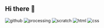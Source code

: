## Hi there 👋
![github](https://img.shields.io/badge/GitHub-000000?style=for-the-badge&logo=GitHub&logoColor=white)
![processing](https://img.shields.io/badge/Processing-blue?style=for-the-badge&logo=processingfoundation&logoColor=white)
![scratch](https://img.shields.io/badge/Scratch-yellow?style=for-the-badge&logo=scratch&logoColor=white)
![html](https://img.shields.io/badge/Html-red?style=for-the-badge&logo=html5&logoColor=<white)
![css](https://img.shields.io/badge/Css-blue?style=for-the-badge&logo=Css&logoColor=white)



<!--
**Mathias3e/Mathias3e** is a ✨ _special_ ✨ repository because its `README.md` (this file) appears on your GitHub profile.


Here are some ideas to get you started:

- 🔭 I’m currently working on ...
- 🌱 I’m currently learning ...
- 👯 I’m looking to collaborate on ...
- 🤔 I’m looking for help with ...
- 💬 Ask me about ...
- 📫 How to reach me: ...
- 😄 Pronouns: ...
- ⚡ Fun fact: ...
-->
